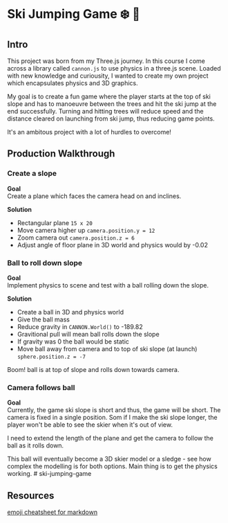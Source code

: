 # Ski Jumping Game :snowflake: :ski:

## Intro 
This project was born from my Three.js journey. In this course I come across a library called `cannon.js` to use physics in a three.js scene. Loaded with new knowledge and curiousity, I wanted to create my own project which encapsulates physics and 3D graphics. 

My goal is to create a fun game where the player starts at the top of ski slope and has to manoeuvre between the trees and hit the ski jump at the end successfully. Turning and hitting trees will reduce speed and the distance cleared on launching from ski jump, thus reducing game points. 

It's an ambitous project with a lot of hurdles to overcome!

## Production Walkthrough 

### Create a slope 

**Goal** <br>
Create a plane which faces the camera head on and inclines. 

**Solution** <br>
- Rectangular plane `15 x 20`
- Move camera higher up `camera.position.y = 12`
- Zoom camera out `camera.position.z = 6`
- Adjust angle of floor plane in 3D world and physics would by -0.02

### Ball to roll down slope 

**Goal** <br>
Implement physics to scene and test with a ball rolling down the slope.

**Solution** 
- Create a ball in 3D and physics world 
- Give the ball mass
- Reduce gravity in `CANNON.World()` to -189.82
- Gravitional pull will mean ball rolls down the slope
- If gravity was 0 the ball would be static 
- Move ball away from camera and to top of ski slope (at launch) `sphere.position.z = -7`

Boom! ball is at top of slope and rolls down towards camera. 

### Camera follows ball

**Goal** <br>
Currently, the game ski slope is short and thus, the game will be short. The camera is fixed in a single position. Som if I make the ski slope longer, the player won't be able to see the skier when it's out of view. 

I need to extend the length of the plane and get the camera to follow the ball as it rolls down. 

This ball will eventually become a 3D skier model or a sledge - see how complex the modelling is for both options. Main thing is to get the physics working. # ski-jumping-game

## Resources 
[emoji cheatsheet for markdown](https://github.com/ikatyang/emoji-cheat-sheet/blob/master/README.md#sport)